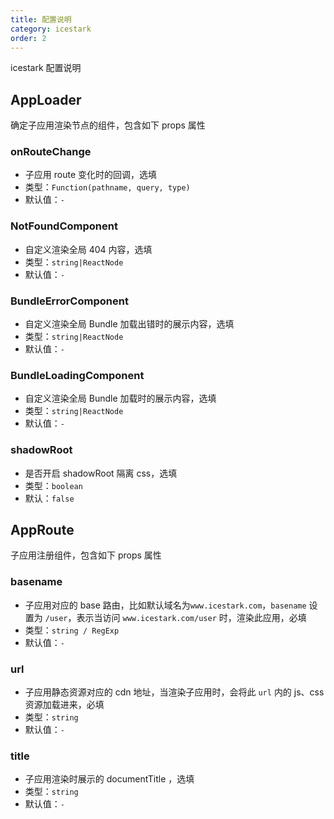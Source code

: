 ```yaml
---
title: 配置说明
category: icestark
order: 2
---
```


icestark 配置说明

## AppLoader

确定子应用渲染节点的组件，包含如下 props 属性

### onRouteChange

- 子应用 route 变化时的回调，选填
- 类型：`Function(pathname, query, type)`
- 默认值：`-`

### NotFoundComponent

- 自定义渲染全局 404 内容，选填
- 类型：`string|ReactNode`
- 默认值：`-`

### BundleErrorComponent

- 自定义渲染全局 Bundle 加载出错时的展示内容，选填
- 类型：`string|ReactNode`
- 默认值：`-`

### BundleLoadingComponent

- 自定义渲染全局 Bundle 加载时的展示内容，选填
- 类型：`string|ReactNode`
- 默认值：`-`

### shadowRoot

- 是否开启 shadowRoot 隔离 css，选填
- 类型：`boolean`
- 默认：`false`

## AppRoute

子应用注册组件，包含如下 props 属性

### basename

- 子应用对应的 base 路由，比如默认域名为`www.icestark.com`，`basename` 设置为 `/user`，表示当访问 `www.icestark.com/user` 时，渲染此应用，必填
- 类型：`string / RegExp`
- 默认值：`-`

### url

- 子应用静态资源对应的 cdn 地址，当渲染子应用时，会将此 `url` 内的 js、css 资源加载进来，必填
- 类型：`string`
- 默认值：`-`

### title

- 子应用渲染时展示的 documentTitle ，选填
- 类型：`string`
- 默认值：`-`

